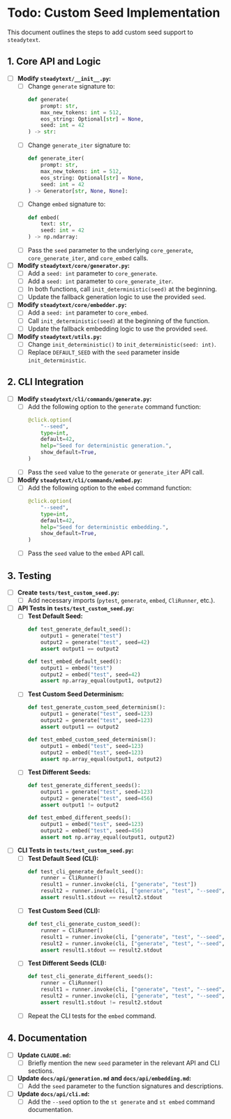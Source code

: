 # Todo: Custom Seed Implementation

This document outlines the steps to add custom seed support to `steadytext`.

## 1. Core API and Logic

-   [ ] **Modify `steadytext/__init__.py`:**
    -   [ ] Change `generate` signature to:
        ```python
        def generate(
            prompt: str,
            max_new_tokens: int = 512,
            eos_string: Optional[str] = None,
            seed: int = 42
        ) -> str:
        ```
    -   [ ] Change `generate_iter` signature to:
        ```python
        def generate_iter(
            prompt: str,
            max_new_tokens: int = 512,
            eos_string: Optional[str] = None,
            seed: int = 42
        ) -> Generator[str, None, None]:
        ```
    -   [ ] Change `embed` signature to:
        ```python
        def embed(
            text: str,
            seed: int = 42
        ) -> np.ndarray:
        ```
    -   [ ] Pass the `seed` parameter to the underlying `core_generate`, `core_generate_iter`, and `core_embed` calls.

-   [ ] **Modify `steadytext/core/generator.py`:**
    -   [ ] Add a `seed: int` parameter to `core_generate`.
    -   [ ] Add a `seed: int` parameter to `core_generate_iter`.
    -   [ ] In both functions, call `init_deterministic(seed)` at the beginning.
    -   [ ] Update the fallback generation logic to use the provided `seed`.

-   [ ] **Modify `steadytext/core/embedder.py`:**
    -   [ ] Add a `seed: int` parameter to `core_embed`.
    -   [ ] Call `init_deterministic(seed)` at the beginning of the function.
    -   [ ] Update the fallback embedding logic to use the provided `seed`.

-   [ ] **Modify `steadytext/utils.py`:**
    -   [ ] Change `init_deterministic()` to `init_deterministic(seed: int)`.
    -   [ ] Replace `DEFAULT_SEED` with the `seed` parameter inside `init_deterministic`.

## 2. CLI Integration

-   [ ] **Modify `steadytext/cli/commands/generate.py`:**
    -   [ ] Add the following option to the `generate` command function:
        ```python
        @click.option(
            "--seed",
            type=int,
            default=42,
            help="Seed for deterministic generation.",
            show_default=True,
        )
        ```
    -   [ ] Pass the `seed` value to the `generate` or `generate_iter` API call.

-   [ ] **Modify `steadytext/cli/commands/embed.py`:**
    -   [ ] Add the following option to the `embed` command function:
        ```python
        @click.option(
            "--seed",
            type=int,
            default=42,
            help="Seed for deterministic embedding.",
            show_default=True,
        )
        ```
    -   [ ] Pass the `seed` value to the `embed` API call.

## 3. Testing

-   [ ] **Create `tests/test_custom_seed.py`:**
    -   [ ] Add necessary imports (`pytest`, `generate`, `embed`, `CliRunner`, etc.).

-   [ ] **API Tests in `tests/test_custom_seed.py`:**
    -   [ ] **Test Default Seed:**
        ```python
        def test_generate_default_seed():
            output1 = generate("test")
            output2 = generate("test", seed=42)
            assert output1 == output2

        def test_embed_default_seed():
            output1 = embed("test")
            output2 = embed("test", seed=42)
            assert np.array_equal(output1, output2)
        ```
    -   [ ] **Test Custom Seed Determinism:**
        ```python
        def test_generate_custom_seed_determinism():
            output1 = generate("test", seed=123)
            output2 = generate("test", seed=123)
            assert output1 == output2

        def test_embed_custom_seed_determinism():
            output1 = embed("test", seed=123)
            output2 = embed("test", seed=123)
            assert np.array_equal(output1, output2)
        ```
    -   [ ] **Test Different Seeds:**
        ```python
        def test_generate_different_seeds():
            output1 = generate("test", seed=123)
            output2 = generate("test", seed=456)
            assert output1 != output2

        def test_embed_different_seeds():
            output1 = embed("test", seed=123)
            output2 = embed("test", seed=456)
            assert not np.array_equal(output1, output2)
        ```

-   [ ] **CLI Tests in `tests/test_custom_seed.py`:**
    -   [ ] **Test Default Seed (CLI):**
        ```python
        def test_cli_generate_default_seed():
            runner = CliRunner()
            result1 = runner.invoke(cli, ["generate", "test"])
            result2 = runner.invoke(cli, ["generate", "test", "--seed", "42"])
            assert result1.stdout == result2.stdout
        ```
    -   [ ] **Test Custom Seed (CLI):**
        ```python
        def test_cli_generate_custom_seed():
            runner = CliRunner()
            result1 = runner.invoke(cli, ["generate", "test", "--seed", "123"])
            result2 = runner.invoke(cli, ["generate", "test", "--seed", "123"])
            assert result1.stdout == result2.stdout
        ```
    -   [ ] **Test Different Seeds (CLI):**
        ```python
        def test_cli_generate_different_seeds():
            runner = CliRunner()
            result1 = runner.invoke(cli, ["generate", "test", "--seed", "123"])
            result2 = runner.invoke(cli, ["generate", "test", "--seed", "456"])
            assert result1.stdout != result2.stdout
        ```
    -   [ ] Repeat the CLI tests for the `embed` command.

## 4. Documentation

-   [ ] **Update `CLAUDE.md`:**
    -   [ ] Briefly mention the new `seed` parameter in the relevant API and CLI sections.
-   [ ] **Update `docs/api/generation.md` and `docs/api/embedding.md`:**
    -   [ ] Add the `seed` parameter to the function signatures and descriptions.
-   [ ] **Update `docs/api/cli.md`:**
    -   [ ] Add the `--seed` option to the `st generate` and `st embed` command documentation.